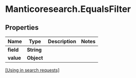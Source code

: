 # Manticoresearch.EqualsFilter

## Properties

Name | Type | Description | Notes
------------ | ------------- | ------------- | -------------
**field** | **String** |  | 
**value** | **Object** |  | 

[[Using in search requests]](SearchApi.md#EqualsFilter)



